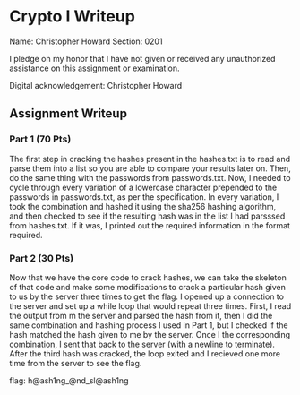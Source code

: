 # Crypto I Writeup

Name: Christopher Howard
Section: 0201

I pledge on my honor that I have not given or received any unauthorized
assistance on this assignment or examination.

Digital acknowledgement: Christopher Howard

## Assignment Writeup

### Part 1 (70 Pts)
The first step in cracking the hashes present in the hashes.txt is to read and parse them into a list so you are able to compare your results later on. Then, do the same thing with the passwords from passwords.txt. Now, I needed to cycle through every variation of a lowercase character prepended to the passwords in passwords.txt, as per the specification. In every variation, I took the combination and hashed it using the sha256 hashing algorithm, and then checked to see if the resulting hash was in the list I had parsssed from hashes.txt. If it was, I printed out the required information in the format required.

### Part 2 (30 Pts)
Now that we have the core code to crack hashes, we can take the skeleton of that code and make some modifications to crack a particular hash given to us by the server three times to get the flag. I opened up a connection to the server and set up a while loop that would repeat three times. First, I read the output from m the server and parsed the hash from it, then I did the same combination and hashing process I used in Part 1, but I checked if the hash matched the hash given to me by the server. Once I the corresponding combination, I sent that back to the server (with a newline to terminate). After the third hash was cracked, the loop exited and I recieved one more time from the server to see the flag.

flag: h@ash1ng_@nd_sl@ash1ng


